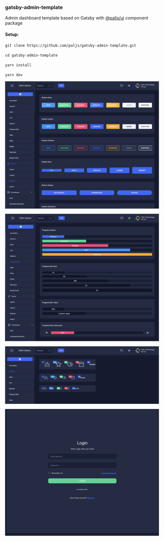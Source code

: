 ### gatsby-admin-template

Admin dashboard template based on Gatsby with [@paljs/ui](https://github.com/paljs/ui) component package

#### Setup:

```
git clone https://github.com/paljs/gatsby-admin-template.git

cd gatsby-admin-template

yarn install

yarn dev
```

![screenshot](./src/images/screenshot1.png)

![screenshot](./src/images/screenshot2.png)

![screenshot](./src/images/screenshot3.png)

![screenshot](./src/images/screenshot4.png)
